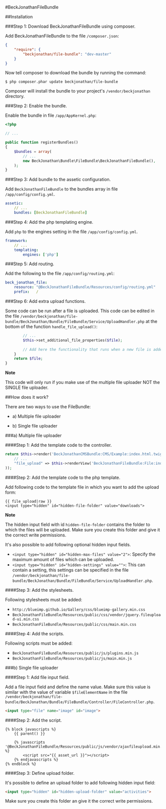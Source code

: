 #BeckJonathanFileBundle

##Installation

###Step 1: Download BeckJonathanFileBundle using composer.

Add BeckJonathanFileBundle to the file `/composer.json`:

```json
{
    "require": {
        "beckjonathan/file-bundle": "dev-master"
    }
}
```

Now tell composer to download the bundle by running the command:

```
$ php composer.phar update beckjonathan/file-bundle
```

Composer will install the bundle to your project's `/vendor/beckjonathan` directory.

###Step 2: Enable the bundle.

Enable the bundle in file `/app/AppKernel.php`:

```php
<?php

// ...

public function registerBundles()
{
    $bundles = array(
        // ...
        new BeckJonathan\Bundle\FileBundle\BeckJonathanFileBundle(),
    );
}
```

###Step 3: Add bundle to the assetic configuration.

Add `BeckJonathanFileBundle` to the bundles array in file `/app/config/config.yml`.

```yaml
assetic:
    // ...
    bundles: [BeckJonathanFileBundle]
```

###Step 4: Add the php templating engine.

Add `php` to the engines setting in the file `/app/config/config.yml`.

```yaml
framework:
    // ...
    templating:
        engines: ['php']
```

###Step 5: Add routing.

Add the following to the file `/app/config/routing.yml`: 

```yaml
beck_jonathan_file:
    resource: "@BeckJonathanFileBundle/Resources/config/routing.yml"
    prefix:   /
```

###Step 6: Add extra upload functions.

Some code can be run after a file is uploaded. This code can be edited in the file `/vendor/beckjonathan/file-bundle/BeckJonathan/Bundle/FileBundle/Service/UploadHandler.php` at the bottom of the function `handle_file_upload()`:

```php
		// ...
		$this->set_additional_file_properties($file);
		
		// Add here the functionality that runs when a new file is added
    }
    return $file;
}
```

**Note**

This code will only run if you make use of the multiple file uploader NOT the SINGLE file uploader. 

##How does it work?

There are two ways to use the FileBundle:

- a) Multiple file uploader

- b) Single file uploader

###a) Multiple file uploader

####Step 1: Add the template code to the controller.

```php
return $this->render('BeckJonathanCMSBundle:CMS/Example:index.html.twig', array(
	// ...
	"file_upload" => $this->renderView('BeckJonathanFileBundle:File:index.html.php'),
));
```

####Step 2: Add the template code to the php template.

Add following code to the template file in which you want to add the upload form:

```twig
{{ file_upload|raw }}
<input type="hidden" id="hidden-file-folder" value="downloads">
```

**Note**

The hidden input field with id `hidden-file-folder` contains the folder to which the files will be uploaded. 
Make sure you create this folder and give it the correct write permissions.

It's also possible to add following optional hidden input fields.

- `<input type="hidden" id="hidden-max-files" value="2">`: Specify the maximum amount of files which can be uploaded.
- `<input type="hidden" id="hidden-settings" value="">`: This can contain a setting, this settings can be specified in the file `/vendor/beckjonathan/file-bundle/BeckJonathan/Bundle/FileBundle/Service/UploadHandler.php`.

####Step 3: Add the stylesheets.

Following stylesheets must be added:

- `http://blueimp.github.io/Gallery/css/blueimp-gallery.min.css`
- `BeckJonathanFileBundle/Resources/public/css/vendor/jquery.fileupload-ui.min.css`
- `BeckJonathanFileBundle/Resources/public/css/main.min.css`

####Step 4: Add the scripts.

Following scripts must be added:

- `BeckJonathanFileBundle/Resources/public/js/plugins.min.js`
- `BeckJonathanFileBundle/Resources/public/js/main.min.js`

###b) Single file uploader

####Step 1: Add file input field.

Add a file input field and define the name value. Make sure this value is similar with the value of variable `$fileElementName` in the file `/vendor/beckjonathan/file-bundle/BeckJonathan/Bundle/FileBundle/Controller/FileController.php`.

```html
<input type="file" name="image" id="image">
```

####Step 2: Add the script.

```twig
{% block javascripts %}
	{{ parent() }}
	
   	{% javascripts '@BeckJonathanFileBundle/Resources/public/js/vendor/ajaxfileupload.min.js' %}
	    <script src="{{ asset_url }}"></script>
	{% endjavascripts %}
{% endblock %}
```
####Step 3: Define upload folder.

It's possible to define an upload folder to add following hidden input field:

```html
<input type="hidden" id="hidden-upload-folder" value="activities">
```

Make sure you create this folder an give it the correct write permissions.
